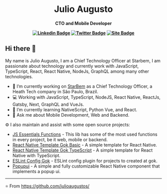 <p>
  <h1 align="center">Julio Augusto</h1>
  <h4 align="center">CTO and Mobile Developer</>
</p>


[![Linkedin Badge](https://img.shields.io/badge/-LinkedIn-blue?style=flat&logo=LinkedIn&logoColor=white)](https://www.linkedin.com/in/julio-augusto)
[![Twitter Badge](https://img.shields.io/badge/-Twitter-1ca0f1?style=flat&logo=Twitter&logoColor=white)](https://twitter.com/Julio_Augusto_S)
[![Site Badge](https://img.shields.io/badge/-julioaugusto.dev-black?style=flat&logo=Web&logoColor=black)](https://julioaugusto.dev)

## Hi there 👋

My name is Julio Augusto, I am a Chief Technology Officer at Starbem, I am passionate about technology and currently work with JavaScript, TypeScript, React, React Native, NodeJs, GraphQL among many other technologies.


- 🔭 I’m currently working on [StarBem](https://starbem.app) as a Chief Technology Officer, a Heath Tech company in São Paulo, Brazil.
- 💻 Working with JavaScript, TypeScript, NodeJS, React Native, ReactJs, Gatsby, Next, GraphQL and VueJs.
- 🌱 I’m currently learning NativeScript, Python Vue, and React.
- 💬 Ask me about Mobile Development, Web and Backend.

⚙️ I also maintain and assist with some open source projects:
- [JS Essentials Functions](https://github.com/gok-dev/js-essentials-functions) - This lib has some of the most used functions in every project, be it web, mobile or backend.
- [React Native Template Gok Basic](https://github.com/gok-dev/react-native-template-gok-basic) - A simple template for React Native.
- [React Native Template Gok TypeScript](https://github.com/gok-dev/react-native-template-gok-typescript) - A simple template for React Native with TypeScript.
- [ESLint Config Gok](https://github.com/gok-dev/eslint-config-gok) - ESLint config plugin for projects to created at gok.
- [Popupui](https://github.com/RafaelAugustoS/react-native-popup-ui) - A simple and fully customizable React Native component that implements a popup ui.

---
⭐️ From https://github.com/julioaugustos/
